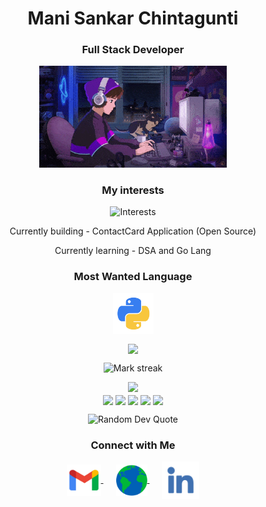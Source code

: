 <h1 align="center">Mani Sankar Chintagunti</h1>
<h3 align="center">Full Stack Developer</h3>
<p align="center">
 <img alt="Coding" width="300" height="auto" src="assets/coding.gif"/>
</p>
<h3 align="center">My interests</h3>
<p align="center">
  <img src="https://readme-typing-svg.demolab.com/?lines= BackEnd Development ;DSA ; FrontEnd Development ;&font=Fira%20Code&center=true&width=380&height=50&duration=1000&pause=1000&color=#6A5ACD" alt="Interests">
<p align="center">Currently building - ContactCard Application (Open Source)</p>
<p align="center">Currently learning - DSA and Go Lang</p>
<h3 align="center">Most Wanted Language</h3>
<p align="center">
    <img align="center" src="assets/python.png" alt="python" height="65" width="65" />
</p>
</p>
<p align="center"><img align="center" src="https://github-readme-stats.vercel.app/api/top-langs?username=mindslayer001&hide_border=true&no-bg=true&no-frame=true&layout=compact&theme=transparent&hide=html,css,pug"/></p>
<p align="center">
  <img alt="Mark streak" src="https://github-readme-streak-stats.herokuapp.com/?user=mindslayer001&hide_border=true&theme=transparent" /> 
</p>
<div align="center">
  <img src="https://github-profile-trophy.vercel.app/?username=mindslayer001&no-bg=true&no-frame=true&title=-Reviews,-PullRequest&row=2&column=3">
</div>
<div align="center">
<img align="center" src="http://github-profile-summary-cards.vercel.app/api/cards/stats?username=mindslayer001&theme=transparent" height="180em" />
<img align="center" src="http://github-profile-summary-cards.vercel.app/api/cards/most-commit-language?username=mindslayer001&theme=transparent&exclude=CSS,Jupyter%20Notebook" height="180em" />
<img align="center" src="http://github-profile-summary-cards.vercel.app/api/cards/repos-per-language?username=mindslayer001&theme=transparent&exclude=CSS,Jupyter%20Notebook" height="180em" />
<img align="center" src="http://github-profile-summary-cards.vercel.app/api/cards/productive-time?username=mindslayer001&theme=transparent&utcOffset=5.30" height="180em" />
<img align="center" src="http://github-profile-summary-cards.vercel.app/api/cards/profile-details?username=mindslayer001&theme=transparent" height="180em" />
</div>
<p align="center">
  <img src="https://quotes-github-readme.vercel.app/api?type=horizontal&theme=transparent" alt="Random Dev Quote" />
</p>
<h3 align="center">Connect with Me</h3>
<p align="center">
  <a href="mailto:manisankarchintagunti@gmail.com" target="_blank" style="margin:20px";>
    <img align="center" src="assets/gmail.png" alt="mail" height="50" width="55" />
  </a>

   <a href="https://mindslayer001.github.io/Portfolio/" target="_blank">
    <img align="center" src="assets/web.png" alt="website" height="50" width="50" />
  </a>

  <a href="https://linkedin.com/in/manisankar001/" target="_blank" style="margin:20px">
    <img align="center" src="assets/linkedin.png" alt="linkedin" height="60" width="60" />
  </a>
</p>
